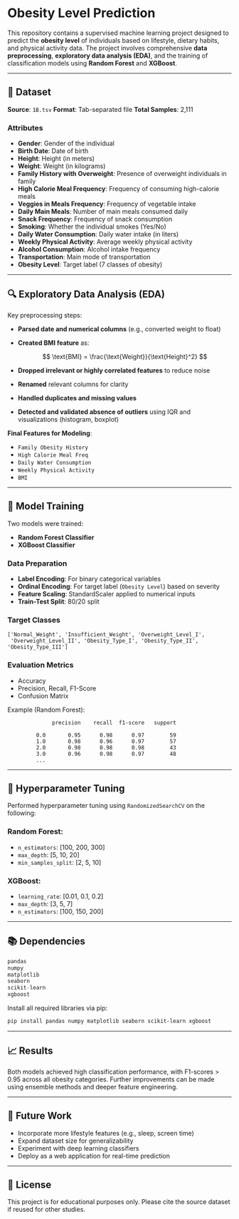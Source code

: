 # Obesity Level Prediction

This repository contains a supervised machine learning project designed to predict the **obesity level** of individuals based on lifestyle, dietary habits, and physical activity data. The project involves comprehensive **data preprocessing**, **exploratory data analysis (EDA)**, and the training of classification models using **Random Forest** and **XGBoost**.

---

## 📁 Dataset

**Source**: `1B.tsv`
**Format**: Tab-separated file
**Total Samples**: 2,111

### Attributes

* **Gender**: Gender of the individual
* **Birth Date**: Date of birth
* **Height**: Height (in meters)
* **Weight**: Weight (in kilograms)
* **Family History with Overweight**: Presence of overweight individuals in family
* **High Calorie Meal Frequency**: Frequency of consuming high-calorie meals
* **Veggies in Meals Frequency**: Frequency of vegetable intake
* **Daily Main Meals**: Number of main meals consumed daily
* **Snack Frequency**: Frequency of snack consumption
* **Smoking**: Whether the individual smokes (Yes/No)
* **Daily Water Consumption**: Daily water intake (in liters)
* **Weekly Physical Activity**: Average weekly physical activity
* **Alcohol Consumption**: Alcohol intake frequency
* **Transportation**: Main mode of transportation
* **Obesity Level**: Target label (7 classes of obesity)

---

## 🔍 Exploratory Data Analysis (EDA)

Key preprocessing steps:

* **Parsed date and numerical columns** (e.g., converted weight to float)
* **Created BMI feature** as:

  $$
  \text{BMI} = \frac{\text{Weight}}{\text{Height}^2}
  $$
* **Dropped irrelevant or highly correlated features** to reduce noise
* **Renamed** relevant columns for clarity
* **Handled duplicates and missing values**
* **Detected and validated absence of outliers** using IQR and visualizations (histogram, boxplot)

**Final Features for Modeling**:

* `Family Obesity History`
* `High Calorie Meal Freq`
* `Daily Water Consumption`
* `Weekly Physical Activity`
* `BMI`

---

## 🧪 Model Training

Two models were trained:

* **Random Forest Classifier**
* **XGBoost Classifier**

### Data Preparation

* **Label Encoding**: For binary categorical variables
* **Ordinal Encoding**: For target label (`Obesity Level`) based on severity
* **Feature Scaling**: StandardScaler applied to numerical inputs
* **Train-Test Split**: 80/20 split

### Target Classes

```
['Normal_Weight', 'Insufficient_Weight', 'Overweight_Level_I',
 'Overweight_Level_II', 'Obesity_Type_I', 'Obesity_Type_II', 'Obesity_Type_III']
```

### Evaluation Metrics

* Accuracy
* Precision, Recall, F1-Score
* Confusion Matrix

Example (Random Forest):

```text
              precision    recall  f1-score   support

         0.0       0.95      0.98      0.97        59
         1.0       0.98      0.96      0.97        57
         2.0       0.98      0.98      0.98        43
         3.0       0.96      0.98      0.97        48
         ...
```

---

## 🔧 Hyperparameter Tuning

Performed hyperparameter tuning using `RandomizedSearchCV` on the following:

### Random Forest:

* `n_estimators`: \[100, 200, 300]
* `max_depth`: \[5, 10, 20]
* `min_samples_split`: \[2, 5, 10]

### XGBoost:

* `learning_rate`: \[0.01, 0.1, 0.2]
* `max_depth`: \[3, 5, 7]
* `n_estimators`: \[100, 150, 200]

---

## 📚 Dependencies

```python
pandas
numpy
matplotlib
seaborn
scikit-learn
xgboost
```

Install all required libraries via pip:

```bash
pip install pandas numpy matplotlib seaborn scikit-learn xgboost
```

---

## 📈 Results

Both models achieved high classification performance, with F1-scores > 0.95 across all obesity categories. Further improvements can be made using ensemble methods and deeper feature engineering.

---

## 📌 Future Work

* Incorporate more lifestyle features (e.g., sleep, screen time)
* Expand dataset size for generalizability
* Experiment with deep learning classifiers
* Deploy as a web application for real-time prediction

---

## 📎 License

This project is for educational purposes only. Please cite the source dataset if reused for other studies.
